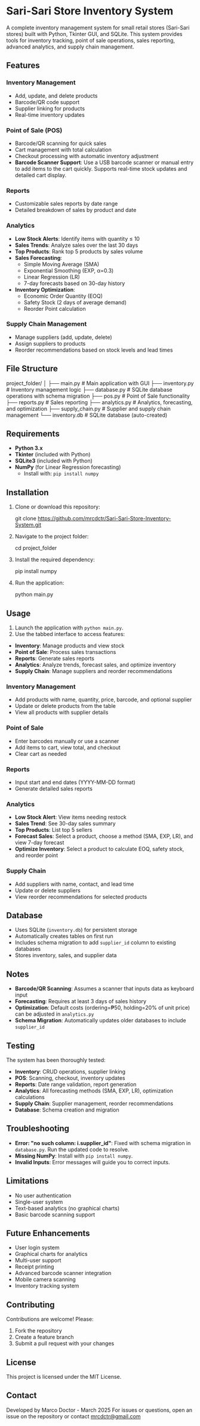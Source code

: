 # Sari-Sari Store Inventory System

A complete inventory management system for small retail stores (Sari-Sari stores) built with Python, Tkinter GUI, and SQLite. This system provides tools for inventory tracking, point of sale operations, sales reporting, advanced analytics, and supply chain management.

## Features

### Inventory Management
- Add, update, and delete products
- Barcode/QR code support
- Supplier linking for products
- Real-time inventory updates

### Point of Sale (POS)
- Barcode/QR scanning for quick sales
- Cart management with total calculation
- Checkout processing with automatic inventory adjustment
- **Barcode Scanner Support**: Use a USB barcode scanner or manual entry to add items to the cart quickly. Supports real-time stock updates and detailed cart display.

### Reports
- Customizable sales reports by date range
- Detailed breakdown of sales by product and date

### Analytics
- **Low Stock Alerts**: Identify items with quantity ≤ 10
- **Sales Trends**: Analyze sales over the last 30 days
- **Top Products**: Rank top 5 products by sales volume
- **Sales Forecasting**:
  - Simple Moving Average (SMA)
  - Exponential Smoothing (EXP, α=0.3)
  - Linear Regression (LR)
  - 7-day forecasts based on 30-day history
- **Inventory Optimization**:
  - Economic Order Quantity (EOQ)
  - Safety Stock (2 days of average demand)
  - Reorder Point calculation

### Supply Chain Management
- Manage suppliers (add, update, delete)
- Assign suppliers to products
- Reorder recommendations based on stock levels and lead times

## File Structure

project_folder/
│
├── main.py              # Main application with GUI
├── inventory.py        # Inventory management logic
├── database.py         # SQLite database operations with schema migration
├── pos.py             # Point of Sale functionality
├── reports.py         # Sales reporting
├── analytics.py        # Analytics, forecasting, and optimization
├── supply_chain.py     # Supplier and supply chain management
└── inventory.db        # SQLite database (auto-created)

## Requirements
- **Python 3.x**
- **Tkinter** (included with Python)
- **SQLite3** (included with Python)
- **NumPy** (for Linear Regression forecasting)
  - Install with: `pip install numpy`

## Installation
1. Clone or download this repository:

   git clone https://github.com/mrcdctr/Sari-Sari-Store-Inventory-System.git

2. Navigate to the project folder:

   cd project_folder

3. Install the required dependency:

   pip install numpy

4. Run the application:

   python main.py

## Usage
1. Launch the application with `python main.py`.
2. Use the tabbed interface to access features:
- **Inventory**: Manage products and view stock
- **Point of Sale**: Process sales transactions
- **Reports**: Generate sales reports
- **Analytics**: Analyze trends, forecast sales, and optimize inventory
- **Supply Chain**: Manage suppliers and reorder recommendations

### Inventory Management
- Add products with name, quantity, price, barcode, and optional supplier
- Update or delete products from the table
- View all products with supplier details

### Point of Sale
- Enter barcodes manually or use a scanner
- Add items to cart, view total, and checkout
- Clear cart as needed

### Reports
- Input start and end dates (YYYY-MM-DD format)
- Generate detailed sales reports

### Analytics
- **Low Stock Alert**: View items needing restock
- **Sales Trend**: See 30-day sales summary
- **Top Products**: List top 5 sellers
- **Forecast Sales**: Select a product, choose a method (SMA, EXP, LR), and view 7-day forecast
- **Optimize Inventory**: Select a product to calculate EOQ, safety stock, and reorder point

### Supply Chain
- Add suppliers with name, contact, and lead time
- Update or delete suppliers
- View reorder recommendations for selected products

## Database
- Uses SQLite (`inventory.db`) for persistent storage
- Automatically creates tables on first run
- Includes schema migration to add `supplier_id` column to existing databases
- Stores inventory, sales, and supplier data

## Notes
- **Barcode/QR Scanning**: Assumes a scanner that inputs data as keyboard input
- **Forecasting**: Requires at least 3 days of sales history
- **Optimization**: Default costs (ordering=₱50, holding=20% of unit price) can be adjusted in `analytics.py`
- **Schema Migration**: Automatically updates older databases to include `supplier_id`

## Testing
The system has been thoroughly tested:
- **Inventory**: CRUD operations, supplier linking
- **POS**: Scanning, checkout, inventory updates
- **Reports**: Date range validation, report generation
- **Analytics**: All forecasting methods (SMA, EXP, LR), optimization calculations
- **Supply Chain**: Supplier management, reorder recommendations
- **Database**: Schema creation and migration

## Troubleshooting
- **Error: "no such column: i.supplier_id"**: Fixed with schema migration in `database.py`. Run the updated code to resolve.
- **Missing NumPy**: Install with `pip install numpy`.
- **Invalid Inputs**: Error messages will guide you to correct inputs.

## Limitations
- No user authentication
- Single-user system
- Text-based analytics (no graphical charts)
- Basic barcode scanning support

## Future Enhancements
- User login system
- Graphical charts for analytics
- Multi-user support
- Receipt printing
- Advanced barcode scanner integration
- Mobile camera scanning
- Inventory tracking system

## Contributing
Contributions are welcome! Please:
1. Fork the repository
2. Create a feature branch
3. Submit a pull request with your changes

## License
This project is licensed under the MIT License.

## Contact
Developed by Marco Doctor - March 2025
For issues or questions, open an issue on the repository or contact mrcdctr@gmail.com

